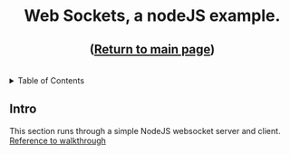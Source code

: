 <a name="readme-top"></a>
<h1 align="center">Web Sockets, a nodeJS example.</h3>
<h2 align="Center">(<a href="https://github.com/danekf/web-socket-exploration">Return to main page</a>)</h2>  
<br>

<!--Table of Contents -->
<details>
  <Summary>Table of Contents</summary>
    <ul>
      <li><a href= "#Intro">Introduction</a></li>
    </ul>
</details>

## Intro
<p>This section runs through a simple NodeJS websocket server and client.
<br>
<a href = "https://www.piesocket.com/blog/nodejs-websocket">Reference to walkthrough</a>